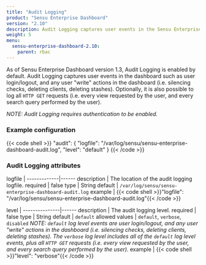 ```yaml
---
title: "Audit Logging"
product: "Sensu Enterprise Dashboard"
version: "2.10"
description: Audit Logging captures user events in the Sensu Enterprise dashboard."
weight: 5
menu:
  sensu-enterprise-dashboard-2.10:
    parent: rbac
---
```


As of Sensu Enterprise Dashboard version 1.3, Audit Logging is enabled by
default. Audit Logging captures user events in the dashboard such as user
login/logout, and any user "write" actions in the dashboard (i.e. silencing
checks, deleting clients, deleting stashes). Optionally, it is also possible to
log all `HTTP GET` requests (i.e. every view requested by the user, and every
search query performed by the user).

_NOTE: Audit Logging requires authentication to be enabled._

### Example configuration

{{< code shell >}}
"audit": {
  "logfile": "/var/log/sensu/sensu-enterprise-dashboard-audit.log",
  "level": "default"
}
{{< /code >}}

### Audit Logging attributes

logfile      | 
-------------|------
description  | The location of the audit logging logfile.
required     | false
type         | String
default      | `/var/log/sensu/sensu-enterprise-dashboard-audit.log`
example      | {{< code shell >}}"logfile": "/var/log/sensu/sensu-enterprise-dashboard-audit.log"{{< /code >}}

level          | 
---------------|------
description    | The audit logging level.
required       | false
type           | String
default        | `default`
allowed values | `default`, `verbose`, `disabled` _NOTE: `default` log level events are user login/logout, and any user "write" actions in the dashboard (i.e. silencing checks, deleting clients, deleting stashes). The `verbose` log level includes all of the `default` log level events, plus all `HTTP GET` requests (i.e. every view requested by the user, and every search query performed by the user)._
example        | {{< code shell >}}"level": "verbose"{{< /code >}}
